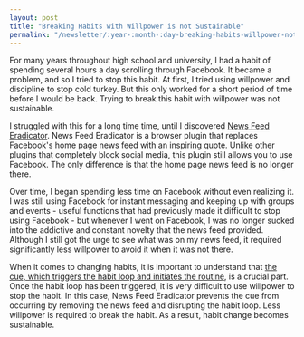 ```yaml
---
layout: post
title: "Breaking Habits with Willpower is not Sustainable"
permalink: "/newsletter/:year-:month-:day-breaking-habits-willpower-not-sustainable"
---
```


For many years throughout high school and university, I had a habit of spending several hours a day scrolling through Facebook. It became a problem, and so I tried to stop this habit. At first, I tried using willpower and discipline to stop cold turkey. But this only worked for a short period of time before I would be back. Trying to break this habit with willpower was not sustainable.

I struggled with this for a long time time, until I discovered [News Feed Eradicator](https://chrome.google.com/webstore/detail/news-feed-eradicator/fjcldmjmjhkklehbacihaiopjklihlgg). News Feed Eradicator is a browser plugin that replaces Facebook's home page news feed with an inspiring quote. Unlike other plugins that completely block social media, this plugin still allows you to use Facebook. The only difference is that the home page news feed is no longer there.

Over time, I began spending less time on Facebook without even realizing it. I was still using Facebook for instant messaging and keeping up with groups and events - useful functions that had previously made it difficult to stop using Facebook - but whenever I went on Facebook, I was no longer sucked into the addictive and constant novelty that the news feed provided. Although I still got the urge to see what was on my news feed, it required significantly less willpower to avoid it when it was not there.

When it comes to changing habits, it is important to understand that [the cue, which triggers the habit loop and initiates the routine](/personal-development/habits), is a crucial part. Once the habit loop has been triggered, it is very difficult to use willpower to stop the habit. In this case, News Feed Eradicator prevents the cue from occurring by removing the news feed and disrupting the habit loop. Less willpower is required to break the habit. As a result, habit change becomes sustainable.
